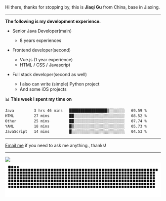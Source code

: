Hi there, thanks for stopping by, this is **Jiaqi Gu** from China, base in Jiaxing.

---

**The following is my development experience.**

- Senior Java Developer(main)
  - 8 years experiences

- Frontend developer(second)
  - Vue.js (1 year experience)
  - HTML / CSS / Javascript
  
- Full stack developer(second as well)
  - I also can write (simple) Python project
  - And some iOS projects

📊 **This week I spent my time on**
<!--START_SECTION:waka-->

```txt
Java         3 hrs 46 mins   █████████████████▒░░░░░░░   69.59 %
HTML         27 mins         ██░░░░░░░░░░░░░░░░░░░░░░░   08.52 %
Other        25 mins         ██░░░░░░░░░░░░░░░░░░░░░░░   07.74 %
YAML         18 mins         █▒░░░░░░░░░░░░░░░░░░░░░░░   05.73 %
JavaScript   14 mins         █░░░░░░░░░░░░░░░░░░░░░░░░   04.53 %
```

<!--END_SECTION:waka-->

---

[Email me](mailto:htk2klwgr@mozmail.com?subject=Hiring_from_GitHub) if you need to ask me anything., thanks!

---

![]( https://visitor-badge.glitch.me/badge?page_id=githubgujiaqi)
![]( https://github.com/droid-Q/droid-Q/raw/output/github-contribution-grid-snake.svg#gh-dark-mode-only)
